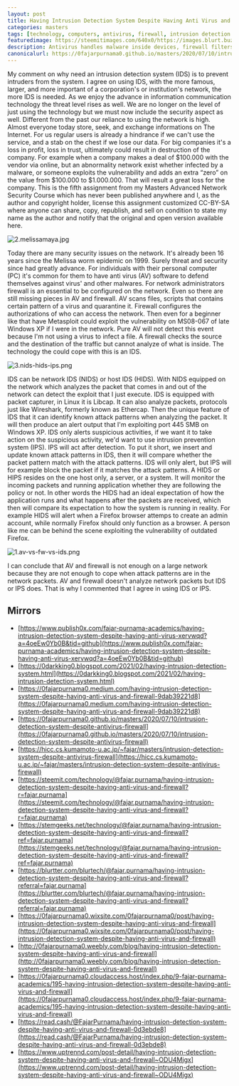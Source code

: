 ```yaml
---
layout: post
title: Having Intrusion Detection System Despite Having Anti Virus and Firewall
categories: masters
tags: [technology, computers, antivirus, firewall, intrusion detection system, assignment, malware]
featuredimage: https://steemitimages.com/640x0/https://images.blurt.buzz/DQmUDCF8BPqrZBXVvKjxaqB2x9kXxiohHzHHenXQMTKU1Uh/1.av-vs-fw-vs-ids.png
description: Antivirus handles malware inside devices, firewall filters packet based on identity, and intrusion detection system find malware in packets.
canonicalurl: https://0fajarpurnama0.github.io/masters/2020/07/10/intrusion-detection-system-despite-antivirus-firewall
---
```

My comment on why need an intrusion detection system (IDS) is to prevent intruders from the system. I agree on using IDS, with the more famous, larger, and more important of a corporation's or institution's network, the more IDS is needed. As we enjoy the advance in information communication technology the threat level rises as well. We are no longer on the level of just using the technology but we must now include the security aspect as well. Different from the past our reliance to using the network is high. Almost everyone today store, seek, and exchange informations on The Internet. For us regular users is already a hindrance if we can't use the service, and a stab on the chest if we lose our data. For big companies it's a loss in profit, loss in trust, ultimately could result in destruction of the company. For example when a company makes a deal of $100.000 with the vendor via online, but an abnormality network exist whether infected by a malware, or someone exploits the vulnerability and adds an extra “zero” on the value from $100.000 to $1.000.000\. That will result a great loss for the company. This is the fifth assignment from my Masters Advanced Network Security Course which has never been published anywhere and I, as the author and copyright holder, license this assignment customized CC-BY-SA where anyone can share, copy, republish, and sell on condition to state my name as the author and notify that the original and open version available here.

![2.melissamaya.jpg](https://steemitimages.com/640x0/https://images.blurt.buzz/DQmdKAoUpGvEtU6YV4ZAFENrQD5k6VefLnoG7EDxrYazJLr/2.melissamaya.jpg)

Today there are many security issues on the network. It's already been 16 years since the Melissa worm epidemic on 1999\. Surely threat and security since had greatly advance. For individuals with their personal computer (PC) it's common for them to have anti virus (AV) software to defend themselves against virus' and other malwares. For network administrators firewall is an essential to be configured on the network. Even so there are still missing pieces in AV and firewall. AV scans files, scripts that contains certain pattern of a virus and quarantine it. Firewall configures the authorizations of who can access the network. Then even for a beginner like that have Metasploit could exploit the vulnerability on MS08-067 of late Windows XP if I were in the network. Pure AV will not detect this event because I'm not using a virus to infect a file. A firewall checks the source and the destination of the traffic but cannot analyze of what is inside. The technology the could cope with this is an IDS.

![3.nids-hids-ips.png](https://steemitimages.com/640x0/https://images.blurt.buzz/DQmSvoiGHexn7qDSC2XazG9XnQS89MSWUqgbvVz51i1n1ex/3.nids-hids-ips.png)

IDS can be network IDS (NIDS) or host IDS (HIDS). With NIDS equipped on the network which analyzes the packet that comes in and out of the network can detect the exploit that I just execute. IDS is equipped with packet capturer, in Linux it is Libcap. It can also analyze packets, protocols just like Wireshark, formerly known as Ethercap. Then the unique feature of IDS that it can identify known attack patterns when analyzing the packet. It will then produce an alert output that I'm exploiting port 445 SMB on Windows XP. IDS only alerts suspicious activities, if we want it to take action on the suspicious activity, we'd want to use intrusion prevention system (IPS). IPS will act after detection. To put it short, we insert and update known attack patterns in IDS, then it will compare whether the packet pattern match with the attack patterns. IDS will only alert, but IPS will for example block the packet if it matches the attack patterns. A HIDS or HIPS resides on the one host only, a server, or a system. It will monitor the incoming packets and running application whether they are following the policy or not. In other words the HIDS had an ideal expectation of how the application runs and what happens after the packets are received, which then will compare its expectation to how the system is running in reality. For example HIDS will alert when a Firefox browser attemps to create an admin account, while normally Firefox should only function as a browser. A person like me can be behind the scene exploiting the vulnerability of outdated Firefox.

![1.av-vs-fw-vs-ids.png](https://steemitimages.com/640x0/https://images.blurt.buzz/DQmUDCF8BPqrZBXVvKjxaqB2x9kXxiohHzHHenXQMTKU1Uh/1.av-vs-fw-vs-ids.png)

I can conclude that AV and firewall is not enough on a large network because they are not enough to cope when attack patterns are in the network packets. AV and firewall doesn't analyze network packets but IDS or IPS does. That is why I commented that I agree in using IDS or IPS.

## Mirrors

*   [https://www.publish0x.com/fajar-purnama-academics/having-intrusion-detection-system-despite-having-anti-virus-xervwqd?a=4oeEw0Yb0B&tid=github](https://www.publish0x.com/fajar-purnama-academics/having-intrusion-detection-system-despite-having-anti-virus-xervwqd?a=4oeEw0Yb0B&tid=github)
*   [https://0darkking0.blogspot.com/2021/02/having-intrusion-detection-system.html](https://0darkking0.blogspot.com/2021/02/having-intrusion-detection-system.html)
*   [https://0fajarpurnama0.medium.com/having-intrusion-detection-system-despite-having-anti-virus-and-firewall-9dab39221d8](https://0fajarpurnama0.medium.com/having-intrusion-detection-system-despite-having-anti-virus-and-firewall-9dab39221d8)
*   [https://0fajarpurnama0.github.io/masters/2020/07/10/intrusion-detection-system-despite-antivirus-firewall](https://0fajarpurnama0.github.io/masters/2020/07/10/intrusion-detection-system-despite-antivirus-firewall)
*   [https://hicc.cs.kumamoto-u.ac.jp/~fajar/masters/intrusion-detection-system-despite-antivirus-firewall](https://hicc.cs.kumamoto-u.ac.jp/~fajar/masters/intrusion-detection-system-despite-antivirus-firewall)
*   [https://steemit.com/technology/@fajar.purnama/having-intrusion-detection-system-despite-having-anti-virus-and-firewall?r=fajar.purnama](https://steemit.com/technology/@fajar.purnama/having-intrusion-detection-system-despite-having-anti-virus-and-firewall?r=fajar.purnama)
*   [https://stemgeeks.net/technology/@fajar.purnama/having-intrusion-detection-system-despite-having-anti-virus-and-firewall?ref=fajar.purnama](https://stemgeeks.net/technology/@fajar.purnama/having-intrusion-detection-system-despite-having-anti-virus-and-firewall?ref=fajar.purnama)
*   [https://blurtter.com/blurtech/@fajar.purnama/having-intrusion-detection-system-despite-having-anti-virus-and-firewall?referral=fajar.purnama](https://blurtter.com/blurtech/@fajar.purnama/having-intrusion-detection-system-despite-having-anti-virus-and-firewall?referral=fajar.purnama)
*   [https://0fajarpurnama0.wixsite.com/0fajarpurnama0/post/having-intrusion-detection-system-despite-having-anti-virus-and-firewall](https://0fajarpurnama0.wixsite.com/0fajarpurnama0/post/having-intrusion-detection-system-despite-having-anti-virus-and-firewall)
*   [http://0fajarpurnama0.weebly.com/blog/having-intrusion-detection-system-despite-having-anti-virus-and-firewall](http://0fajarpurnama0.weebly.com/blog/having-intrusion-detection-system-despite-having-anti-virus-and-firewall)
*   [https://0fajarpurnama0.cloudaccess.host/index.php/9-fajar-purnama-academics/195-having-intrusion-detection-system-despite-having-anti-virus-and-firewall](https://0fajarpurnama0.cloudaccess.host/index.php/9-fajar-purnama-academics/195-having-intrusion-detection-system-despite-having-anti-virus-and-firewall)
*   [https://read.cash/@FajarPurnama/having-intrusion-detection-system-despite-having-anti-virus-and-firewall-0d3ebde8](https://read.cash/@FajarPurnama/having-intrusion-detection-system-despite-having-anti-virus-and-firewall-0d3ebde8)
*   [https://www.uptrennd.com/post-detail/having-intrusion-detection-system-despite-having-anti-virus-and-firewall~ODU4Mjgx](https://www.uptrennd.com/post-detail/having-intrusion-detection-system-despite-having-anti-virus-and-firewall~ODU4Mjgx)